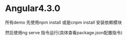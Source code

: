 # Angular4.3.0
所有demo 先使用npm install  或是cnpm install 安装依赖模块

然后使用ng serve 指令运行(具体查看package.json配置指令)

